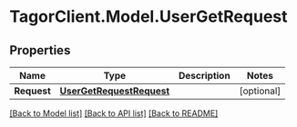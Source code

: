 # TagorClient.Model.UserGetRequest

## Properties

Name | Type | Description | Notes
------------ | ------------- | ------------- | -------------
**Request** | [**UserGetRequestRequest**](UserGetRequestRequest.md) |  | [optional] 

[[Back to Model list]](../README.md#documentation-for-models) [[Back to API list]](../README.md#documentation-for-api-endpoints) [[Back to README]](../README.md)

